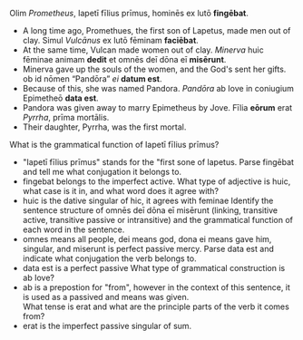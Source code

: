 Olim *Prometheus*, Iapetī fīlius prīmus, hominēs ex lutō **fingēbat**. 
 - A long time ago, Promethues, the first son of Lapetus, made men out of clay.
Simul *Vulcānus* ex lutō fēminam **faciēbat**.
 - At the same time, Vulcan made women out of clay. 
*Minerva* huic fēminae animam **dedit** et omnēs deī dōna eī **misērunt**. 
 - Minerva gave up the souls of the women, and the God's sent her gifts. 
ob id nōmen “Pandōra” *ei* **datum est**. 
 - Because of this, she was named Pandora.
*Pandōra* ab Iove in coniugium Epimetheō **data est**.
 - Pandora was given away to marry Epimetheus by Jove.
Fīlia **eōrum** erat *Pyrrha*, prīma mortālis.
 - Their daughter, Pyrrha, was the first mortal. 

What is the grammatical function of Iapetī fīlius prīmus?
 - "Iapetī fīlius prīmus" stands for the "first sone of lapetus. 
Parse fingēbat and tell me what conjugation it belongs to.
 - fingebat belongs to the imperfect active. 
What type of adjective is huic, what case is it in, and what word does it agree with?
 - huic is the dative singular of hic, it agrees with feminae
Identify the sentence structure of omnēs deī dōna eī misērunt (linking, transitive active, transitive passive or intransitive) and the grammatical function of each word in the sentence.
 - omnes means all people, dei means god, dona ei means gave him, singular, and miserunt is perfect passive mercy. 
Parse data est and indicate what conjugation the verb belongs to.
 - data est is a perfect passive
What type of grammatical construction is ab Iove?
 - ab is a prepostion for "from", however in the context of this sentence, it is used as a passived and means was given.  
What tense is erat and what are the principle parts of the verb it comes from?
- erat is the imperfect passive singular of sum. 

